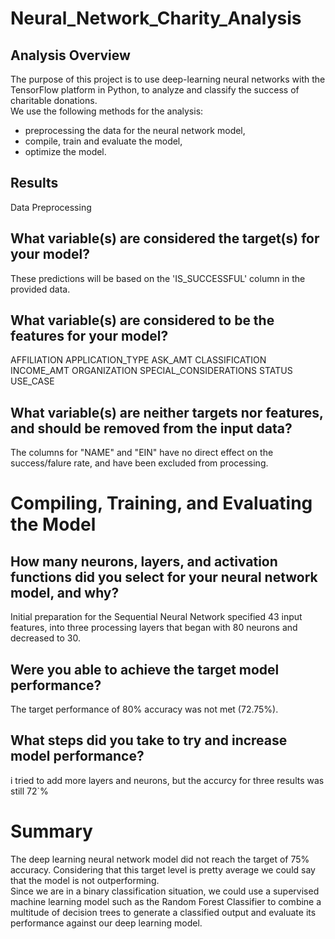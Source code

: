 # Neural_Network_Charity_Analysis


## Analysis Overview
The purpose of this project is to use deep-learning neural networks with the TensorFlow platform in Python, to analyze and classify the success of charitable donations.\
We use the following methods for the analysis:
- preprocessing the data for the neural network model,
- compile, train and evaluate the model,
- optimize the model.

## Results

Data Preprocessing

## What variable(s) are considered the target(s) for your model?

  These predictions will be based on the 'IS_SUCCESSFUL' column in the provided data.

## What variable(s) are considered to be the features for your model?

  AFFILIATION
  APPLICATION_TYPE
  ASK_AMT
  CLASSIFICATION
  INCOME_AMT
  ORGANIZATION
  SPECIAL_CONSIDERATIONS
  STATUS
  USE_CASE

## What variable(s) are neither targets nor features, and should be removed from the input data?

The columns for "NAME" and "EIN" have no direct effect on the success/falure rate, and have been excluded from processing.

#  Compiling, Training, and Evaluating the Model

## How many neurons, layers, and activation functions did you select for your neural network model, and why?

Initial preparation for the Sequential Neural Network specified 43 input features, into three processing layers that began with 80 neurons and decreased to 30.


## Were you able to achieve the target model performance?

The target performance of 80% accuracy was not met (72.75%).


## What steps did you take to try and increase model performance?

i tried to add more layers and neurons, but the accurcy for three results was still 72`%

# Summary
The deep learning neural network model did not reach the target of 75% accuracy. Considering that this target level is pretty average we could say that the model is not outperforming.\
Since we are in a binary classification situation, we could use a supervised machine learning model such as the Random Forest Classifier to combine a multitude of decision trees to generate a classified output and evaluate its performance against our deep learning model.
